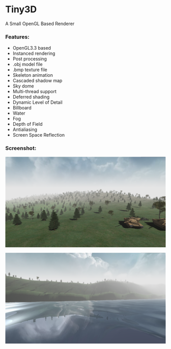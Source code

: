 # Tiny3D
A Small OpenGL Based Renderer  

### Features:    

- OpenGL3.3 based  
- Instanced rendering  
- Post processing  
- .obj model file    
- .bmp texture file  
- Skeleton animation  
- Cascaded shadow map
- Sky dome  
- Multi-thread support  
- Deferred shading  
- Dynamic Level of Detail  
- Billboard  
- Water  
- Fog  
- Depth of Field  
- Antialiasing  
- Screen Space Reflection  


### Screenshot:  

![screen](screen.png)   

![screen](screen_water.png)  